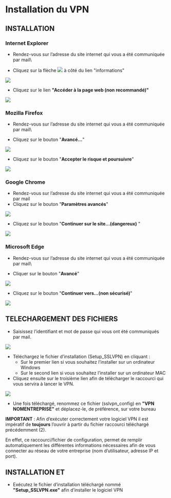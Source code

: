 # Installation du VPN

## **INSTALLATION**

### Internet Explorer

* Rendez-vous sur l’adresse du site internet qui vous a été communiquée par mail\

* Cliquez sur la flèche ![](<../../../.gitbook/assets/0 (5).png>) à côté du lien "informations"&#x20;

![](<../../../.gitbook/assets/1 (5).png>)

* Cliquez sur le lien **"Accéder à la page web (non recommandé)"**&#x20;

![](<../../../.gitbook/assets/2 (5).png>)

### Mozilla Firefox

* Rendez-vous sur l’adresse du site internet qui vous a été communiquée par mail\

* Cliquez sur le bouton "**Avancé…**"

![](<../../../.gitbook/assets/3 (8).png>)

* Cliquez sur le bouton "**Accepter le risque et poursuivre**"

![](<../../../.gitbook/assets/5 (4).png>)

### Google Chrome

* Rendez-vous sur l’adresse du site internet qui vous a été communiquée par mail
* Cliquez sur le bouton "**Paramètres avancés**"

![](<../../../.gitbook/assets/7 (3).jpeg>)

* Cliquez sur le bouton "**Continuer sur le site…(dangereux)** "

![](<../../../.gitbook/assets/8 (3).png>)

### Microsoft Edge

* Rendez-vous sur l’adresse du site internet qui vous a été communiquée par mail\

* Cliquer sur le bouton "**Avancé**"

![](<../../../.gitbook/assets/9 (3).jpeg>)

* Cliquez sur le bouton "**Continuer vers…(non sécurisé)**"

![](../../../.gitbook/assets/12.jpeg)

## **TELECHARGEMENT DES FICHIERS**

* Saisissez l’identifiant et mot de passe qui vous ont été communiqués par mail.

![](../../../.gitbook/assets/13.png)

* Téléchargez le fichier d’installation (Setup\_SSLVPN) en cliquant :
  * Sur le premier lien si vous souhaitez l’installer sur un ordinateur Windows
  * Sur le second lien si vous souhaitez l’installer sur un ordinateur MAC
* Cliquez ensuite sur le troisième lien afin de télécharger le raccourci qui vous servira à lancer le VPN.

![](../../../.gitbook/assets/14.png)

* Une fois téléchargé, renommez ce fichier (sslvpn\_config) en **"VPN NOMENTREPRISE"** et déplacez-le, de préférence, sur votre bureau

**IMPORTANT** : Afin d’exécuter correctement votre logiciel VPN il est impératif de **toujours** l’ouvrir à partir du fichier raccourci téléchargé précédemment (2).

En effet, ce raccourci/fichier de configuration, permet de remplir automatiquement les différentes informations nécessaires afin de vous connecter au réseau de votre entreprise (nom d’utilisateur, adresse IP et port).

## **INSTALLATION ET**&#x20;

* Exécutez le fichier d’installation téléchargé nommé **"Setup\_SSLVPN.exe"** afin d’installer le logiciel VPN
